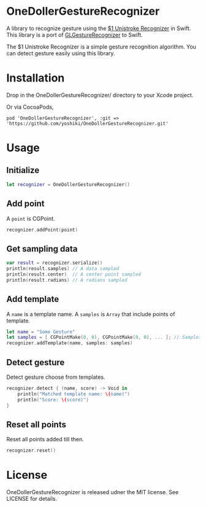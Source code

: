 # OneDollerGestureRecognizer

A library to recognize gesture using the [$1 Unistroke Recognizer](http://depts.washington.edu/aimgroup/proj/dollar/) in Swift. This library is a port of [GLGestureRecognizer](https://github.com/preble/GLGestureRecognizer) to Swift.

The $1 Unistroke Recognizer is a simple gesture recognition algorithm. You can detect gesture easily using this library.

# Installation

Drop in the OneDollerGestureRecognizer/ directory to your Xcode project.

Or via CocoaPods,

`pod 'OneDollerGestureRecognizer', :git => 'https://github.com/yoshiki/OneDollerGestureRecognizer.git'`

# Usage

## Initialize

```swift
let recognizer = OneDollerGestureRecognizer()
```

## Add point

A `point` is CGPoint.

```swift
recognizer.addPoint(point)
```

## Get sampling data

```swift
var result = recognizer.serialize()
println(result.samples) // A data sampled
println(result.center)  // A center point sampled
println(result.radians) // A radians sampled
```

## Add template

A `name` is a template name. A `samples` is `Array` that include points of template.

```swift
let name = "Some Gesture"
let samples = [ CGPointMake(0, 0), CGPointMake(0, 0), ... ]; // Samples must have 32 values.
recognizer.addTemplate(name, samples: samples)
```

## Detect gesture

Detect gesture choose from templates.

```swift
recognizer.detect { (name, score) -> Void in
    println("Matched template name: \(name)")
    println("Score: \(score)")
}
```

## Reset all points

Reset all points added till then.

```swift
recognizer.reset()
```

# License

OneDollerGestureRecognizer is released udner the MIT license. See LICENSE for details.

